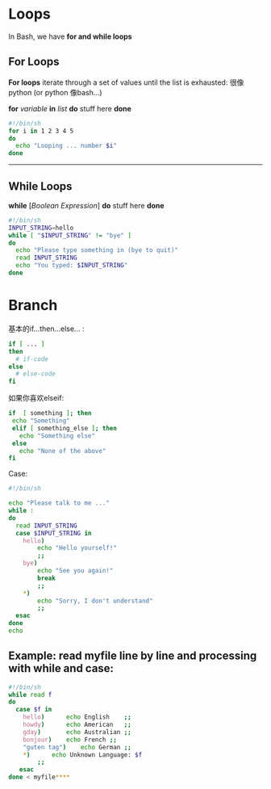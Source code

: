# Loops

In Bash, we have **for and while loops**

## For Loops

**For loops** iterate through a set of values until the list is exhausted:
很像python (or python 像bash...)

**for** *variable* **in** *list*
**do**
  stuff here 
**done**

```bash
#!/bin/sh
for i in 1 2 3 4 5
do
  echo "Looping ... number $i"
done
```

---
## While Loops

**while** [*Boolean Expression*]
**do**
  stuff here 
**done**


```bash
#!/bin/sh
INPUT_STRING=hello
while [ "$INPUT_STRING" != "bye" ]
do
  echo "Please type something in (bye to quit)"
  read INPUT_STRING
  echo "You typed: $INPUT_STRING"
done
```


# Branch

基本的if...then...else... :

```bash
if [ ... ]
then
  # if-code
else
  # else-code
fi
```
如果你喜欢elseif:

```bash
if  [ something ]; then
 echo "Something"
 elif [ something_else ]; then
   echo "Something else"
 else
   echo "None of the above"
fi
```


Case:
```bash
#!/bin/sh

echo "Please talk to me ..."
while :
do
  read INPUT_STRING
  case $INPUT_STRING in
	hello)
		echo "Hello yourself!"
		;;
	bye)
		echo "See you again!"
		break
		;;
	*)
		echo "Sorry, I don't understand"
		;;
  esac
done
echo
```


## Example: read myfile line by line and processing with while and case:
```bash
#!/bin/sh
while read f
do
  case $f in
	hello)		echo English	;;
	howdy)		echo American	;;
	gday)		echo Australian	;;
	bonjour)	echo French	;;
	"guten tag")	echo German	;;
	*)		echo Unknown Language: $f
		;;
   esac
done < myfile****
```

